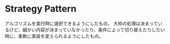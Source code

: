 # Strategy Pattern

アルゴリズムを実行時に選択できるようにしたもの。
大枠の処理は決まっているけど、細かい内容が決まっていなかったり、条件によって切り替えたりしたい時に、柔軟に実装を変えられるようにしたもの。
